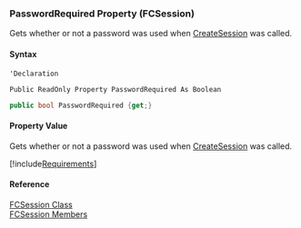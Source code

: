 ﻿### PasswordRequired Property (FCSession)

Gets whether or not a password was used when [CreateSession](fcSDK~FChoice.Foundation.Clarify.ClarifyApplication~CreateSession.md) was called.

#### Syntax

```vbnet
'Declaration

Public ReadOnly Property PasswordRequired As Boolean
```

```csharp
public bool PasswordRequired {get;}
```

#### Property Value

Gets whether or not a password was used when [CreateSession](fcSDK~FChoice.Foundation.Clarify.ClarifyApplication~CreateSession.md) was called.

[!include[Requirements](../partials/requirements.md)]

#### Reference

[FCSession Class](fcSDK~FChoice.Foundation.FCSession.md)  
[FCSession Members](fcSDK~FChoice.Foundation.FCSession_members.md)